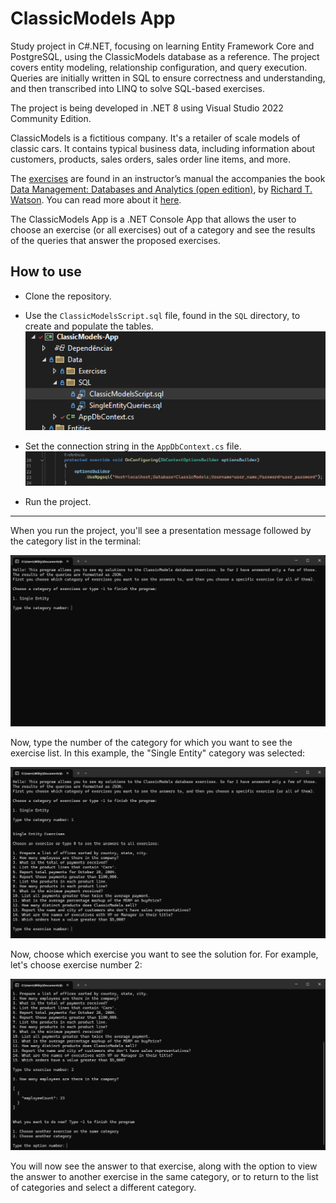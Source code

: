 # ClassicModels App

Study project in C#.NET, focusing on learning Entity Framework Core and
PostgreSQL, using the ClassicModels database as a reference. The project covers
entity modeling, relationship configuration, and query execution. Queries are
initially written in SQL to ensure correctness and understanding, and then
transcribed into LINQ to solve SQL-based exercises.

The project is being developed in .NET 8 using Visual Studio 2022 Community
Edition.

ClassicModels is a fictitious company. It's a retailer of scale models of
classic cars. It contains typical business data, including information about
customers, products, sales orders, sales order line items, and more.

The [exercises](https://www.richardtwatson.com/open/Reader/ClassicModels.html)
are found in an instructor’s manual the accompanies the book
[Data Management: Databases and Analytics (open edition)](https://www.richardtwatson.com/open/Reader/_book/data-management-databases-and-analytics.html),
by [Richard T. Watson](https://www.richardtwatson.com). You can read more about
it [here](https://www.richardtwatson.com/open/Reader/_book/preface.html#supplements).

The ClassicModels App is a .NET Console App that allows the user to choose an
exercise (or all exercises) out of a category and see the results of the queries
that answer the proposed exercises.

## How to use

- Clone the repository.

- Use the `ClassicModelsScript.sql` file, found in the `SQL` directory, to  
  create and populate the tables.  
  ![Classic Models Script](ClassicModels-App/Images/ClassicModelsScript.png "Classic Models Script")

- Set the connection string in the `AppDbContext.cs` file.  
  ![Connection String Location](ClassicModels-App/Images/ConnectionString.png "Connection String Location")

- Run the project.

---

When you run the project, you'll see a presentation message followed by the
category list in the terminal:  

![Presentation Message and Category List](ClassicModels-App/Images/PresentationMessage.png "Presentation Message and Category List")

Now, type the number of the category for which you want to see the exercise
list. In this example, the "Single Entity" category was selected:  

![Exercise List](ClassicModels-App/Images/ExerciseList.png "Exercise List")

Now, choose which exercise you want to see the solution for. For example, let's
choose exercise number 2:  

![Exercise Answer](ClassicModels-App/Images/ExerciseAnswer.png "Exercise Answer")

You will now see the answer to that exercise, along with the option to view the
answer to another exercise in the same category, or to return to the list of
categories and select a different category.

